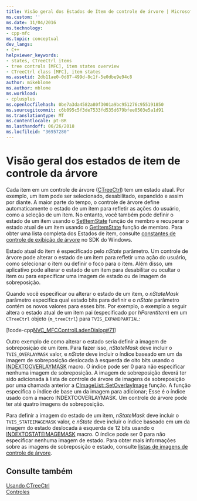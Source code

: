 ```yaml
---
title: Visão geral dos Estados de Item de controle de árvore | Microsoft Docs
ms.custom: ''
ms.date: 11/04/2016
ms.technology:
- cpp-mfc
ms.topic: conceptual
dev_langs:
- C++
helpviewer_keywords:
- states, CTreeCtrl items
- tree controls [MFC], item states overview
- CTreeCtrl class [MFC], item states
ms.assetid: 2db11ae0-0d87-499d-8c1f-5e0dbe9e94c8
author: mikeblome
ms.author: mblome
ms.workload:
- cplusplus
ms.openlocfilehash: 0be7a3da4582a80f3001a9bc951276c955191850
ms.sourcegitcommit: c6b095c5f3de7533fd535d679bfee0503e5a1d91
ms.translationtype: MT
ms.contentlocale: pt-BR
ms.lasthandoff: 06/26/2018
ms.locfileid: "36957280"
---
```

# <a name="tree-control-item-states-overview"></a>Visão geral dos estados de item de controle da árvore
Cada item em um controle de árvore ([CTreeCtrl](../mfc/reference/ctreectrl-class.md)) tem um estado atual. Por exemplo, um item pode ser selecionado, desabilitado, expandido e assim por diante. A maior parte do tempo, o controle de árvore define automaticamente o estado de um item para refletir as ações do usuário, como a seleção de um item. No entanto, você também pode definir o estado de um item usando o [SetItemState](../mfc/reference/ctreectrl-class.md#setitemstate) função de membro e recuperar o estado atual de um item usando o [GetItemState](../mfc/reference/ctreectrl-class.md#getitemstate) função de membro. Para obter uma lista completa dos Estados de item, consulte [constantes de controle de exibição de árvore](http://msdn.microsoft.com/library/windows/desktop/bb759985) no SDK do Windows.  
  
 Estado atual do item é especificado pelo *nState* parâmetro. Um controle de árvore pode alterar o estado de um item para refletir uma ação do usuário, como selecionar o item ou definir o foco para o item. Além disso, um aplicativo pode alterar o estado de um item para desabilitar ou ocultar o item ou para especificar uma imagem de estado ou de imagem de sobreposição.  
  
 Quando você especificar ou alterar o estado de um item, o *nStateMask* parâmetro especifica qual estado bits para definir e o *nState* parâmetro contém os novos valores para esses bits. Por exemplo, o exemplo a seguir altera o estado atual de um item pai (especificado por *hParentItem*) em um `CTreeCtrl` objeto (`m_treeCtrl`) para `TVIS_EXPANDPARTIAL`:  
  
 [!code-cpp[NVC_MFCControlLadenDialog#71](../mfc/codesnippet/cpp/tree-control-item-states-overview_1.cpp)]  
  
 Outro exemplo de como alterar o estado seria definir a imagem de sobreposição de um item. Para fazer isso, *nStateMask* deve incluir o `TVIS_OVERLAYMASK` valor, e *nState* deve incluir o índice baseado em um da imagem de sobreposição deslocada à esquerda de oito bits usando o [ INDEXTOOVERLAYMASK](http://msdn.microsoft.com/library/windows/desktop/bb761408) macro. O índice pode ser 0 para não especificar nenhuma imagem de sobreposição. A imagem de sobreposição deverá ter sido adicionada à lista de controle de árvore de imagens de sobreposição por uma chamada anterior a [CImageList::SetOverlayImage](../mfc/reference/cimagelist-class.md#setoverlayimage) função. A função especifica o índice de base um da imagem para adicionar; Esse é o índice usado com a macro INDEXTOOVERLAYMASK. Um controle de árvore pode ter até quatro imagens de sobreposição.  
  
 Para definir a imagem do estado de um item, *nStateMask* deve incluir o `TVIS_STATEIMAGEMASK` valor, e *nState* deve incluir o índice baseado em um da imagem do estado deslocada à esquerda de 12 bits usando o [ INDEXTOSTATEIMAGEMASK](http://msdn.microsoft.com/library/windows/desktop/bb775597) macro. O índice pode ser 0 para não especificar nenhuma imagem de estado. Para obter mais informações sobre as imagens de sobreposição e estado, consulte [listas de imagens de controle de árvore](../mfc/tree-control-image-lists.md).  
  
## <a name="see-also"></a>Consulte também  
 [Usando CTreeCtrl](../mfc/using-ctreectrl.md)   
 [Controles](../mfc/controls-mfc.md)

